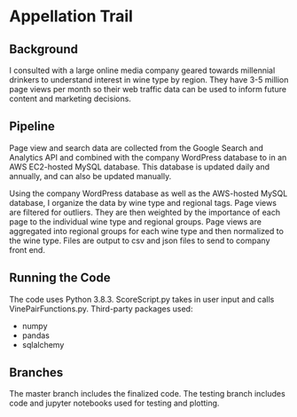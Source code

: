 # Appellation Trail

## Background

I consulted with a large online media company geared towards millennial drinkers to understand interest in wine type by region. They have 3-5 million page views per month so their web traffic data can be used to inform future content and marketing decisions.

## Pipeline

Page view and search data are collected from the Google Search and Analytics API and combined with the company WordPress database to in an AWS EC2-hosted MySQL database. This database is updated daily and annually, and can also be updated manually. 

Using the company WordPress database as well as the AWS-hosted MySQL database, I organize the data by wine type and regional tags. Page views are filtered for outliers. They are then weighted by the importance of each page to the individual wine type and regional groups. Page views are aggregated into regional groups for each wine type and then normalized to the wine type. Files are output to csv and json files to send to company front end.

## Running the Code

The code uses Python 3.8.3. ScoreScript.py takes in user input and calls VinePairFunctions.py. Third-party packages used:

* numpy
* pandas
* sqlalchemy

## Branches

The master branch includes the finalized code. The testing branch includes code and jupyter notebooks used for testing and plotting. 
